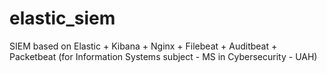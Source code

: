 # elastic_siem
SIEM based on Elastic + Kibana + Nginx + Filebeat + Auditbeat + Packetbeat (for Information Systems subject - MS in Cybersecurity - UAH)
